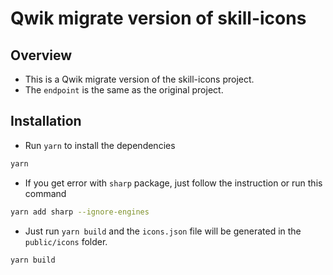 # Qwik migrate version of skill-icons

## Overview

- This is a Qwik migrate version of the skill-icons project.
- The `endpoint` is the same as the original project.

## Installation

- Run `yarn` to install the dependencies

```bash
yarn
```

- If you get error with `sharp` package, just follow the instruction or run this command

```bash
yarn add sharp --ignore-engines
```

- Just run `yarn build` and the `icons.json` file will be generated in the `public/icons` folder.

```bash
yarn build
```
